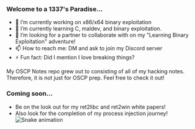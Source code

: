 ### Welcome to a 1337's Paradise...
- 🔭 I’m currently working on x86/x64 binary exploitation
- 🌱 I’m currently learning C, maldev, and binary exploitation.
- 🤔 I’m looking for a partner to collaborate with on my "Learning Binary Exploitation" adventure!
- 📫 How to reach me: DM and ask to join my Discord server
- ⚡ Fun fact: Did I mention I love breaking things?

My OSCP Notes repo grew out to consisting of all of my hacking notes. Therefore, it is not just for OSCP prep. Feel free to check it out!
### Coming soon...
- Be on the look out for my ret2libc and ret2win white papers!
- Also look for the completion of my process injection journey!
![Snake animation](https://raw.githubusercontent.com/{0xXyc}/{0xXyc}/output/github-contribution-grid-snake-dark.svg)
